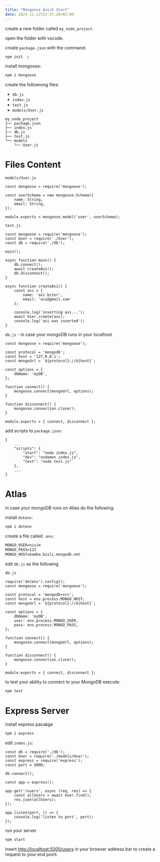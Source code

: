 ```yaml
---
title: "Mongoose Quick Start"
date: 2023-11-22T22:37:28+02:00
---
```


create a new folder called `my_node_project`.

open the folder with vscode.

create `package.json` with the command:

```sh
npm init -y
```

install mongoose:

```sh
npm i mongoose
```

create the followiong files:

* `db.js`
* `index.js`
* `test.js`
* `models/User.js`

```fs-tree
my_node_project
├── package.json
├── index.js
├── db.js
├── test.js
└── models
    └── User.js
```

# Files Content

`models/User.js`

```javascript{linenos=true}
const mongoose = require('mongoose');

const userSchema = new mongoose.Schema({
	name: String,
	email: String,
});

module.exports = mongoose.model('user', userSchema);
```

`test.js`

```javascript{linenos=true}
const mongoose = require('mongoose');
const User = require('./User');
const db = require('./db');

main();

async function main() {
	db.connect();
	await createAvi();
	db.disconnect();
}

async function createAvi() {
	const avi = {
		name: 'avi biter',
		email: 'avi@gmail.com'
	};

	console.log('inserting avi...');
	await User.create(avi);
	console.log('avi was inserted');
}
```

`db.js` - in case your mongoDB runs in your localhost

```javascript{linenos=true}
const mongoose = require('mongoose');

const protocol = 'mongodb';
const host = '127.0.0.1';
const mongoUrl = `${protocol}://${host}`;

const options = {
    dbName: 'myDB',
};

function connect() {
    mongoose.connect(mongoUrl, options);
}

function disconnect() {
    mongoose.connection.close();
}

module.exports = { connect, disconnect };
```

add scripts to `package.json`:

```json{linenos=true}
{
	...
	"scripts": {
		"start": "node index.js",
		"dev": "nodemon index.js",
		"test": "node test.js"
	},
	...
}
```

# Atlas

in case your mongoDB runs on Atlas do the following:

install `dotenv`:

```sh
npm i dotenv
```

create a file called `.env`:

```txt
MONGO_USER=nisim
MONGO_PASS=123
MONGO_HOST=bamba.bisli.mongodb.net
```

edit `db.js` as the following

`db.js`

```javascript{linenos=true,hl_lines=[1,"4-5","10-11"]}
require('dotenv').config();
const mongoose = require('mongoose');

const protocol = 'mongodb+srv';
const host = env.process.MONGO_HOST;
const mongoUrl = `${protocol}://${host}`;

const options = {
    dbName: 'myDB',
    user: env.process.MONGO_USER,
    pass: env.process.MONGO_PASS,
};

function connect() {
    mongoose.connect(mongoUrl, options);
}

function disconnect() {
    mongoose.connection.close();
}

module.exports = { connect, disconnect };
```

to test your ability to connect to your MongoDB execute:

```sh
npm test
```

# Express Server

install express pacakge

```sh
npm i express
```

edit `index.js`:

```javascript{linenos=true}
const db = require('./db');
const User = require('./models/User');
const express = require('express');
const port = 5000;

db.connect();

const app = express();

app.get('/users', async (req, res) => {
	const allUsers = await User.find();
	res.json(allUsers);
});

app.listen(port, () => {
    console.log('listen to port', port);
});
```

run your server

```sh
npm start
```

insert
[http://localhost:5000/users](http://localhost:5000/users)
in your browser address bar to create a request to your end point.
